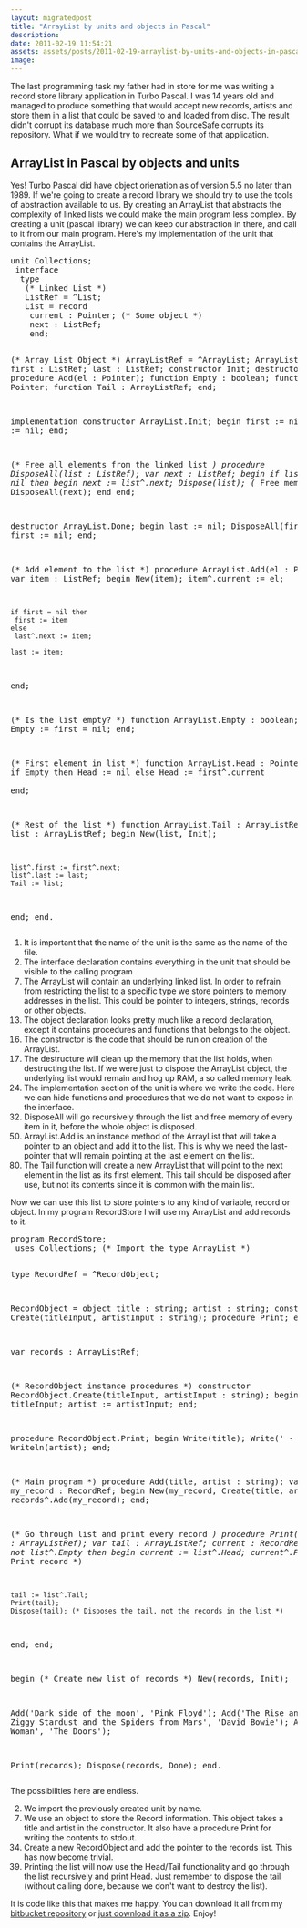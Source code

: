 ```yaml
---
layout: migratedpost
title: "ArrayList by units and objects in Pascal"
description:
date: 2011-02-19 11:54:21
assets: assets/posts/2011-02-19-arraylist-by-units-and-objects-in-pascal
image: 
---
```


<p>The last programming task my father had in store for me was writing a record store library application in Turbo Pascal. I was 14 years old and managed to produce something that would accept new records, artists and store them in a list that could be saved to and loaded from disc. The result didn't corrupt its database much more than SourceSafe corrupts its repository.  What if we would try to recreate some of that application.</p>
<h2>ArrayList in Pascal by objects and units</h2>
<p>Yes! Turbo Pascal did have object orienation as of version 5.5 no later than 1989. If we're going to create a record library we should try to use the tools of abstraction available to us. By creating an ArrayList that abstracts the complexity of linked lists we could make the main program less complex.  By creating a unit (pascal library) we can keep our abstraction in there, and call to it from our main program. Here's my implementation of the unit that contains the ArrayList.</p>
<pre class="brush:pascal">unit Collections;
 interface  
  type
   (* Linked List *)
   ListRef = ^List;
   List = record
    current : Pointer; (* Some object *)
    next : ListRef;
    end;

   (* Array List Object *)
   ArrayListRef = ^ArrayList;
   ArrayList = object
    first : ListRef;
    last : ListRef;
    constructor Init;
    destructor Done;
    procedure Add(el : Pointer);
    function Empty : boolean;
    function Head : Pointer;
    function Tail : ArrayListRef;
   end;

 implementation
  constructor ArrayList.Init;
   begin
    first := nil;
    last := nil;
   end;

  (* Free all elements from the linked list *)
  procedure DisposeAll(list : ListRef);
   var next : ListRef;
   begin
    if list <> nil then begin
     next := list^.next;
      Dispose(list); (* Free memory *)
     DisposeAll(next);
    end
   end;

  destructor ArrayList.Done;
   begin
    last := nil;
    DisposeAll(first);
    first := nil;
   end;

  (* Add element to the list *)
  procedure ArrayList.Add(el : Pointer);
   var item : ListRef;
   begin
    New(item);
    item^.current := el;
    
    if first = nil then
     first := item
    else
     last^.next := item;
    
    last := item;    
   end;

  (* Is the list empty? *)
  function ArrayList.Empty : boolean;
   begin
    Empty := first = nil;
   end;

  (* First element in list *)
  function ArrayList.Head : Pointer;
   begin
    if Empty then
     Head := nil
    else
     Head := first^.current    
   end;

  (* Rest of the list *)
  function ArrayList.Tail : ArrayListRef;
   var list : ArrayListRef;
   begin
    New(list, Init);

    list^.first := first^.next;
    list^.last := last;
    Tail := list;
   end;
 end.</pre>
<ol>
<li value="1">It is important that the name of the unit is the same as the name of the file.</li>
<li value="2">The interface declaration contains everything in the unit that should be visible to the calling program</li>
<li value="7">The ArrayList will contain an underlying linked list. In order to refrain from restricting the list to a specific type we store pointers to memory addresses in the list. This could be pointer to integers, strings, records or other objects.</li>
<li value="13">The object declaration looks pretty much like a record declaration, except it contains procedures and functions that belongs to the object.</li>
<li value="16">The constructor is the code that should be run on creation of the ArrayList.</li>
<li value="17">The destructure will clean up the memory that the list holds, when destructing the list. If we were just to dispose the ArrayList object, the underlying list would remain and hog up RAM, a so called memory leak.</li>
<li value="24">The implementation section of the unit is where we write the code. Here we can hide functions and procedures that we do not want to expose in the interface.</li>
<li value="32">DisposeAll will go recursively through the list and free memory of every item in it, before the whole object is disposed.</li>
<li value="50">ArrayList.Add is an instance method of the ArrayList that will take a pointer to an object and add it to the list. This is why we need the last-pointer that will remain pointing at the last element on the list.</li>
<li value="80">The Tail function will create a new ArrayList that will point to the next element in the list as its first element. This tail should be disposed after use, but not its contents since it is common with the main list.</li>
</ol>
<p>Now we can use this list to store pointers to any kind of variable, record or object. In my program RecordStore I will use my ArrayList and add records to it.</p>
<pre class="brush:pascal">program RecordStore;
 uses Collections; (* Import the type ArrayList *)

 type
  RecordRef = ^RecordObject;

  RecordObject = object
   title : string;
   artist : string;
   constructor Create(titleInput, artistInput : string);
   procedure Print;
  end;

 var records : ArrayListRef;

 (* RecordObject instance procedures *)
 constructor RecordObject.Create(titleInput, artistInput : string);
  begin
   title := titleInput;
   artist := artistInput;
  end;

 procedure RecordObject.Print;
  begin
    Write(title);
    Write(' - ');
    Writeln(artist);
  end;

 (* Main program *)
 procedure Add(title, artist : string);
  var my_record : RecordRef;
  begin
   New(my_record, Create(title, artist));
   records^.Add(my_record);
  end;

 (* Go through list and print every record *)
 procedure Print(list : ArrayListRef);
  var 
   tail : ArrayListRef;
   current : RecordRef;
  begin
   if not list^.Empty then begin
    current := list^.Head;
    current^.Print; (* Print record *)

    tail := list^.Tail;
    Print(tail);
    Dispose(tail); (* Disposes the tail, not the records in the list *)
   end;
  end;

 begin
  (* Create new list of records *)
  New(records, Init);

  Add('Dark side of the moon', 'Pink Floyd');
  Add('The Rise and Fall of Ziggy Stardust and the Spiders from Mars', 'David Bowie');
  Add('L.A. Woman', 'The Doors');

  Print(records);
  Dispose(records, Done);
 end.</pre>
<p>The possibilities here are endless.</p>
<ol>
<li value="2">We import the previously created unit by name.</li>
<li value="7">We use an object to store the Record information. This object takes a title and artist in the constructor. It also have a procedure Print for writing the contents to stdout.</li>
<li value="34">Create a new RecordObject and add the pointer to the records list. This has now become trivial.</li>
<li value="39">Printing the list will now use the Head/Tail functionality and go through the list recursively and print Head. Just remember to dispose the tail (without calling done, because we don't want to destroy the list).</li>
</ol>
<p>It is code like this that makes me happy. You can download it all from my <a href="http://code.litemedia.se/litemedia.pascal/">bitbucket repository</a> or <a href="http://code.litemedia.se/litemedia.pascal/get/27dd8e6be9ec.zip">just download it as a zip</a>. Enjoy!</p>
